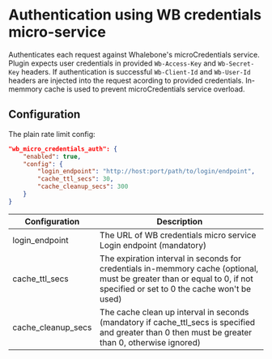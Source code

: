 # Authentication using WB credentials micro-service

Authenticates each request against Whalebone's microCredentials service. Plugin expects user credentials in provided `Wb-Access-Key` and `Wb-Secret-Key` headers. If authentication is successful `Wb-Client-Id` and `Wb-User-Id` headers are injected into the request acording to provided credentials. In-memmory cache is used to prevent microCredentials service overload.

## Configuration

The plain rate limit config:

```json
"wb_micro_credentials_auth": {
    "enabled": true,
    "config": {
        "login_endpoint": "http://host:port/path/to/login/endpoint",
        "cache_ttl_secs": 30,
        "cache_cleanup_secs": 300
    }
}
```

| Configuration        | Description |
|----------------------|-------------|
| login_endpoint       | The URL of WB credentials micro service Login endpoint (mandatory) |
| cache_ttl_secs       | The expiration interval in seconds for credentials in-memmory cache (optional, must be greater than or equal to 0, if not specified or set to 0 the cache won't be used) |
| cache_cleanup_secs   | The cache clean up interval in seconds (mandatory if cache_ttl_secs is specified and greater than 0 then must be greater than 0, otherwise ignored) |
